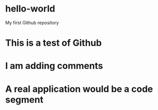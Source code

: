 # hello-world
My first Github repository
# This is a test of Github
# I am adding comments
# A real application would be a code segment
